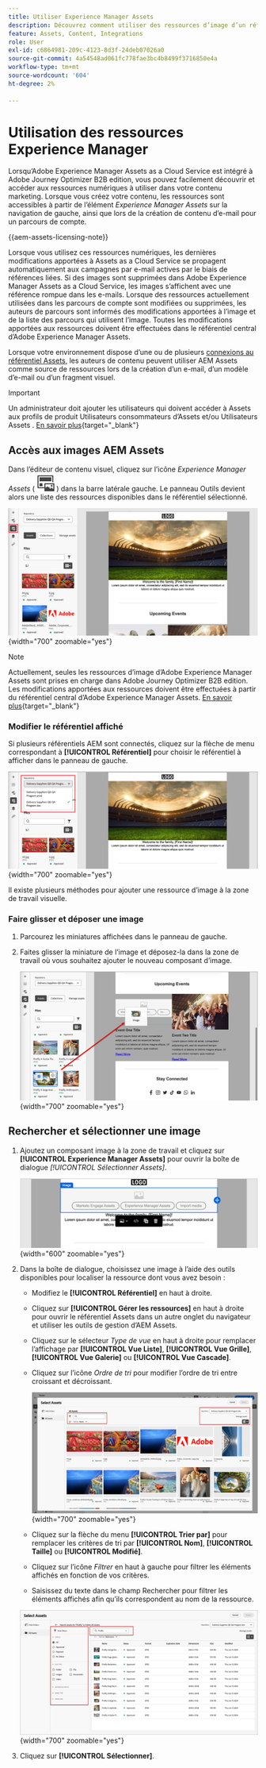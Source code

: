```yaml
---
title: Utiliser Experience Manager Assets
description: Découvrez comment utiliser des ressources d’image d’un référentiel AEM Assets connecté lors de la création de contenu dans Adobe Journey Optimizer B2B edition.
feature: Assets, Content, Integrations
role: User
exl-id: c6864981-209c-4123-8d3f-24deb07026a0
source-git-commit: 4a54548ad061fc778fae3bc4b8499f3716850e4a
workflow-type: tm+mt
source-wordcount: '604'
ht-degree: 2%

---
```


# Utilisation des ressources Experience Manager

Lorsqu’Adobe Experience Manager Assets as a Cloud Service est intégré à Adobe Journey Optimizer B2B edition, vous pouvez facilement découvrir et accéder aux ressources numériques à utiliser dans votre contenu marketing. Lorsque vous créez votre contenu, les ressources sont accessibles à partir de l’élément _Experience Manager Assets_ sur la navigation de gauche, ainsi que lors de la création de contenu d’e-mail pour un parcours de compte.

{{aem-assets-licensing-note}}

Lorsque vous utilisez ces ressources numériques, les dernières modifications apportées à Assets as a Cloud Service se propagent automatiquement aux campagnes par e-mail actives par le biais de références liées. Si des images sont supprimées dans Adobe Experience Manager Assets as a Cloud Service, les images s’affichent avec une référence rompue dans les e-mails. Lorsque des ressources actuellement utilisées dans les parcours de compte sont modifiées ou supprimées, les auteurs de parcours sont informés des modifications apportées à l’image et de la liste des parcours qui utilisent l’image. Toutes les modifications apportées aux ressources doivent être effectuées dans le référentiel central d’Adobe Experience Manager Assets.

Lorsque votre environnement dispose d’une ou de plusieurs [connexions au référentiel Assets](../admin/configure-aem-repositories.md), les auteurs de contenu peuvent utiliser AEM Assets comme source de ressources lors de la création d’un e-mail, d’un modèle d’e-mail ou d’un fragment visuel.

>[!IMPORTANT]
>
>Un administrateur doit ajouter les utilisateurs qui doivent accéder à Assets aux profils de produit Utilisateurs consommateurs d’Assets et/ou Utilisateurs Assets . [En savoir plus](https://experienceleague.adobe.com/fr/docs/experience-manager-cloud-service/content/security/ims-support#managing-products-and-user-access-in-admin-console){target="_blank"}

## Accès aux images AEM Assets

Dans l’éditeur de contenu visuel, cliquez sur l’icône _Experience Manager Assets_ ( ![icône Experience Manager Assets](../../assets/do-not-localize/icon-assets-aem.svg) ) dans la barre latérale gauche. Le panneau Outils devient alors une liste des ressources disponibles dans le référentiel sélectionné.

![Cliquez sur l’icône du sélecteur Assets pour accéder aux ressources d’image](./assets/content-assets-selector-aem-assets.png){width="700" zoomable="yes"}

>[!NOTE]
>
>Actuellement, seules les ressources d’image d’Adobe Experience Manager Assets sont prises en charge dans Adobe Journey Optimizer B2B edition. Les modifications apportées aux ressources doivent être effectuées à partir du référentiel central d’Adobe Experience Manager Assets. [En savoir plus](https://experienceleague.adobe.com/fr/docs/experience-manager-cloud-service/content/assets/manage/manage-digital-assets){target="_blank"}

### Modifier le référentiel affiché

Si plusieurs référentiels AEM sont connectés, cliquez sur la flèche de menu correspondant à **[!UICONTROL Référentiel]** pour choisir le référentiel à afficher dans le panneau de gauche.

![Choisissez un référentiel AEM Assets pour accéder aux ressources d’image](./assets/content-assets-selector-aem-repo.png){width="700" zoomable="yes"}

Il existe plusieurs méthodes pour ajouter une ressource d’image à la zone de travail visuelle.

### Faire glisser et déposer une image

1. Parcourez les miniatures affichées dans le panneau de gauche.

1. Faites glisser la miniature de l’image et déposez-la dans la zone de travail où vous souhaitez ajouter le nouveau composant d’image.

   ![Glisser-déposer une ressource image](./assets/content-drag-drop-image-aem-assets.png){width="700" zoomable="yes"}

## Rechercher et sélectionner une image

1. Ajoutez un composant image à la zone de travail et cliquez sur **[!UICONTROL Experience Manager Assets]** pour ouvrir la boîte de dialogue _[!UICONTROL Sélectionner Assets]_.

   ![Sélectionnez une ressource pour le composant d’image](./assets/content-image-component-empty.png){width="600" zoomable="yes"}

1. Dans la boîte de dialogue, choisissez une image à l’aide des outils disponibles pour localiser la ressource dont vous avez besoin :

   * Modifiez le **[!UICONTROL Référentiel]** en haut à droite.

   * Cliquez sur **[!UICONTROL Gérer les ressources]** en haut à droite pour ouvrir le référentiel Assets dans un autre onglet du navigateur et utiliser les outils de gestion d’AEM Assets.

   * Cliquez sur le sélecteur _Type de vue_ en haut à droite pour remplacer l’affichage par **[!UICONTROL Vue Liste]**, **[!UICONTROL Vue Grille]**, **[!UICONTROL Vue Galerie]** ou **[!UICONTROL Vue Cascade]**.

   * Cliquez sur l’icône _Ordre de tri_ pour modifier l’ordre de tri entre croissant et décroissant.

     ![Utilisez les outils de la boîte de dialogue Sélectionner Assets pour rechercher et sélectionner une ressource image](./assets/content-select-assets-dialog-aem.png){width="700" zoomable="yes"}

   * Cliquez sur la flèche du menu **[!UICONTROL Trier par]** pour remplacer les critères de tri par **[!UICONTROL Nom]**, **[!UICONTROL Taille]** ou **[!UICONTROL Modifié]**.

   * Cliquez sur l’icône _Filtrer_ en haut à gauche pour filtrer les éléments affichés en fonction de vos critères.

   * Saisissez du texte dans le champ Rechercher pour filtrer les éléments affichés afin qu’ils correspondent au nom de la ressource.

   ![Utilisez les filtres et le champ de recherche pour localiser la ressource](./assets/content-select-assets-dialog-aem-filter.png){width="700" zoomable="yes"}

1. Cliquez sur **[!UICONTROL Sélectionner]**.
<!-- 

## Upload assets

To import files to Assets as a Cloud Service, you first need to browse or create the folder to be used for storage. You can then import an asset and add it to your email content. After assets are uploaded, you can [use the image assets as you author content](./assets-overview.md#add-assets-to-your-content).

1. While authoring your content in the email designer, drag an image element into the canvas. 

   The properties on the right reflect the image element selection. 

1. Click **[!UICONTROL Import media]** to open the _[!UICONTROL Upload image]_ dialog.

1. If your file system is open to your image file, drag and drop the file on the box in the dialog.

   ![Upload image file to Assets repository](./assets/email-designer-image-upload.png){width="700" zoomable="yes"}

   You can also click the **[!UICONTROL Select a file from your computer]** link and use your file system to locate and select the image file. Click Open and the image file is displayed in the box.

1. Click **[!UICONTROL Import]**.
-->
